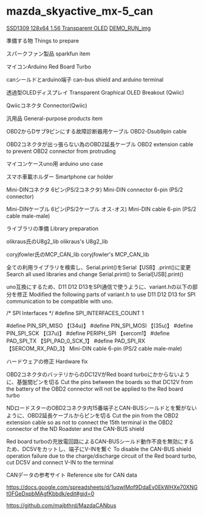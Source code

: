 # mazda_skyactive_mx-5_can

[SSD1309 128x64 1.56 Transparent OLED](#29-mar-2020ssd1309-128x64-156-transparent-oled)
[DEMO_RUN_img](https://imgur.com/gallery/VnoS7io)

準備する物
Things to prepare

スパークファン製品
sparkfun item

マイコンArduino
Red Board Turbo

canシールドとarduino端子
can-bus shield and arduino terminal

透過型OLEDディスプレイ
Transparent Graphical OLED Breakout (Qwiic)

Qwiicコネクタ
Connector(Qwiic)

汎用品
General-purpose products item

OBD2からDサブ9ピンにする故障診断器用ケーブル
OBD2-Dsub9pin cable

OBD2コネクタが出っ張らない為のOBD2延長ケーブル
OBD2 extension cable to prevent OBD2 connector 
from protruding

マイコンケースuno用
arduino uno case

スマホ車載ホルダー
Smartphone car holder

Mini-DINコネクタ 6ピン(PS/2コネクタ)
Mini-DIN connector 6-pin (PS/2 connector)

Mini-DINケーブル 6ピン(PS/2ケーブル オス-オス)
Mini-DIN cable 6-pin (PS/2 cable male-male)

ライブラリの準備
Library preparation

olikraus氏のU8g2_lib
olikraus's U8g2_lib

coryjfowler氏のMCP_CAN_lib
coryjfowler's MCP_CAN_lib

全ての利用ライブラリを検索し、Serial.print()をSerial【USB】.print()に変更
Search all used libraries and change Serial.print() to Serial[USB].print()

uno互換にするため、D11 D12 D13をSPI通信で使うように、variant.hの以下の部分を修正
Modified the following parts of variant.h to use D11 D12 D13 for SPI communication to 
be compatible with uno.

/* SPI Interfaces */
#define SPI_INTERFACES_COUNT 1

#define PIN_SPI_MISO         【(34u)】
#define PIN_SPI_MOSI         【(35u)】
#define PIN_SPI_SCK          【(37u)】
#define PERIPH_SPI           【sercom1】
#define PAD_SPI_TX           【SPI_PAD_0_SCK_1】
#define PAD_SPI_RX           【SERCOM_RX_PAD_3】
Mini-DIN cable 6-pin (PS/2 cable male-male)

ハードウェアの修正
Hardware fix

OBD2コネクタのバッテリからのDC12VがRed board turboにかからないように、基盤間ピンを切る
Cut the pins between the boards so that DC12V from the battery of the OBD2 connector 
will not be applied to the Red board turbo

NDロードスターのOBD2コネクタ内15番端子とCAN-BUSシールドとを繋がないように、OBD2延長ケーブルからピンを切る
Cut the pin from the OBD2 extension cable so as not to connect the 15th terminal in the 
OBD2 connector of the ND Roadster and the CAN-BUS shield

Red board turboの充放電回路によるCAN-BUSシールド動作不良を無効にするため、DC5Vをカットし、端子にV-INを繋ぐ
To disable the CAN-BUS shield operation failure due to the charge/discharge circuit of the 
Red board turbo, cut DC5V and connect V-IN to the terminal

CANデータの参考サイト
Reference site for CAN data

https://docs.google.com/spreadsheets/d/1uqwIMof9DdaEv0EkWHXe70XNGt0FGeDxpbMAgfKbbdk/edit#gid=0

https://github.com/majbthrd/MazdaCANbus
